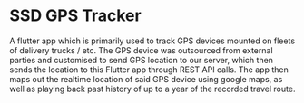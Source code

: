 # SSD GPS Tracker

A flutter app which is primarily used to track GPS devices mounted on fleets of delivery trucks / etc. The GPS device was outsourced from external parties and customised to send GPS location to our server, which then sends the location to this Flutter app through REST API calls. The app then maps out the realtime location of said GPS device using google maps, as well as playing back past history of up to a year of the recorded travel route. 
